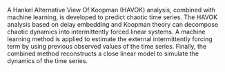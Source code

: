 
A Hankel Alternative View Of Koopman (HAVOK) analysis, combined with machine learning, is developed to predict chaotic time series. The HAVOK analysis based on delay embedding and Koopman theory can decompose chaotic dynamics into intermittently forced linear systems. A machine learning method is applied to estimate the external intermittently forcing term by using previous observed values of the time series. Finally, the combined method reconstructs a close linear model to simulate the dynamics of the time series. 
